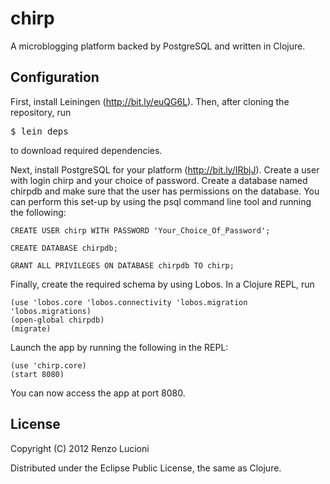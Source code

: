 # chirp

A microblogging platform backed by PostgreSQL and written in Clojure.


## Configuration

First, install Leiningen (http://bit.ly/euQG6L). Then, after cloning the repository, run <pre>$ lein deps</pre> to download required dependencies.

Next, install PostgreSQL for your platform (http://bit.ly/IRbjJ). Create a user with login 
chirp and your choice of password. Create a database named chirpdb and make sure that the user has permissions on the database. You can perform this set-up by using the psql command line tool and running the following:

	CREATE USER chirp WITH PASSWORD 'Your_Choice_Of_Password';
 
	CREATE DATABASE chirpdb;
 
	GRANT ALL PRIVILEGES ON DATABASE chirpdb TO chirp;

Finally, create the required schema by using Lobos. In a Clojure REPL, run

	(use 'lobos.core 'lobos.connectivity 'lobos.migration 'lobos.migrations)
	(open-global chirpdb)
	(migrate)

Launch the app by running the following in the REPL:

	(use 'chirp.core)
	(start 8080)

You can now access the app at port 8080.


## License

Copyright (C) 2012 Renzo Lucioni

Distributed under the Eclipse Public License, the same as Clojure.
